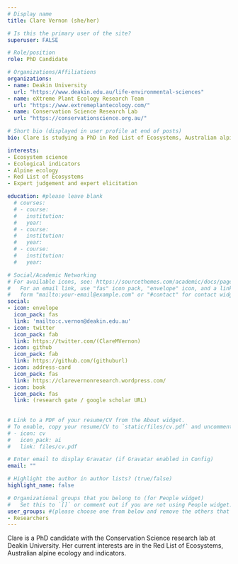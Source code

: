 ```yaml
---
# Display name
title: Clare Vernon (she/her)

# Is this the primary user of the site?
superuser: FALSE

# Role/position
role: PhD Candidate

# Organizations/Affiliations
organizations:
- name: Deakin University
  url: "https://www.deakin.edu.au/life-environmental-sciences"
- name: eXtreme Plant Ecology Research Team
  url: "https://www.extremeplantecology.com/"
- name: Conservation Science Research Lab
  url: "https://conservationscience.org.au/"

# Short bio (displayed in user profile at end of posts)
bio: Clare is studying a PhD in Red List of Ecosystems, Australian alpine ecology and indicators. 

interests:
- Ecosystem science
- Ecological indicators
- Alpine ecology
- Red List of Ecosystems
- Expert judgement and expert elicitation

education: #please leave blank
  # courses:
  # - course:
  #   institution:
  #   year:
  # - course:
  #   institution:
  #   year:
  # - course:
  #   institution:
  #   year:

# Social/Academic Networking
# For available icons, see: https://sourcethemes.com/academic/docs/page-builder/#icons
#   For an email link, use "fas" icon pack, "envelope" icon, and a link in the
#   form "mailto:your-email@example.com" or "#contact" for contact widget.
social:
- icon: envelope
  icon_pack: fas
  link: 'mailto:c.vernon@deakin.edu.au'
- icon: twitter
  icon_pack: fab
  link: https://twitter.com/(ClareMVernon)
- icon: github
  icon_pack: fab
  link: https://github.com/(githuburl)
- icon: address-card
  icon_pack: fas
  link: https://clarevernonresearch.wordpress.com/
- icon: book
  icon_pack: fas
  link: (research gate / google scholar URL)
    
  
# Link to a PDF of your resume/CV from the About widget.
# To enable, copy your resume/CV to `static/files/cv.pdf` and uncomment the lines below.
# - icon: cv
#   icon_pack: ai
#   link: files/cv.pdf

# Enter email to display Gravatar (if Gravatar enabled in Config)
email: ""

# Highlight the author in author lists? (true/false)
highlight_name: false

# Organizational groups that you belong to (for People widget)
#   Set this to `[]` or comment out if you are not using People widget.
user_groups: #(please choose one from below and remove the others that aren't needed)
- Researchers
---
```


Clare is a PhD candidate with the Conservation Science research lab at Deakin University. Her current interests are in the Red List of Ecosystems, Australian alpine ecology and indicators. 